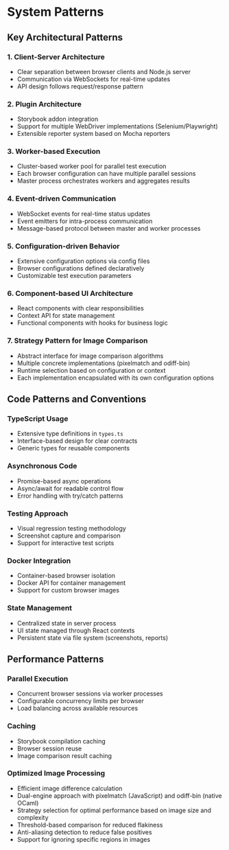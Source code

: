 # System Patterns

## Key Architectural Patterns

### 1. Client-Server Architecture

- Clear separation between browser clients and Node.js server
- Communication via WebSockets for real-time updates
- API design follows request/response pattern

### 2. Plugin Architecture

- Storybook addon integration
- Support for multiple WebDriver implementations (Selenium/Playwright)
- Extensible reporter system based on Mocha reporters

### 3. Worker-based Execution

- Cluster-based worker pool for parallel test execution
- Each browser configuration can have multiple parallel sessions
- Master process orchestrates workers and aggregates results

### 4. Event-driven Communication

- WebSocket events for real-time status updates
- Event emitters for intra-process communication
- Message-based protocol between master and worker processes

### 5. Configuration-driven Behavior

- Extensive configuration options via config files
- Browser configurations defined declaratively
- Customizable test execution parameters

### 6. Component-based UI Architecture

- React components with clear responsibilities
- Context API for state management
- Functional components with hooks for business logic

### 7. Strategy Pattern for Image Comparison

- Abstract interface for image comparison algorithms
- Multiple concrete implementations (pixelmatch and odiff-bin)
- Runtime selection based on configuration or context
- Each implementation encapsulated with its own configuration options

## Code Patterns and Conventions

### TypeScript Usage

- Extensive type definitions in `types.ts`
- Interface-based design for clear contracts
- Generic types for reusable components

### Asynchronous Code

- Promise-based async operations
- Async/await for readable control flow
- Error handling with try/catch patterns

### Testing Approach

- Visual regression testing methodology
- Screenshot capture and comparison
- Support for interactive test scripts

### Docker Integration

- Container-based browser isolation
- Docker API for container management
- Support for custom browser images

### State Management

- Centralized state in server process
- UI state managed through React contexts
- Persistent state via file system (screenshots, reports)

## Performance Patterns

### Parallel Execution

- Concurrent browser sessions via worker processes
- Configurable concurrency limits per browser
- Load balancing across available resources

### Caching

- Storybook compilation caching
- Browser session reuse
- Image comparison result caching

### Optimized Image Processing

- Efficient image difference calculation
- Dual-engine approach with pixelmatch (JavaScript) and odiff-bin (native OCaml)
- Strategy selection for optimal performance based on image size and complexity
- Threshold-based comparison for reduced flakiness
- Anti-aliasing detection to reduce false positives
- Support for ignoring specific regions in images
